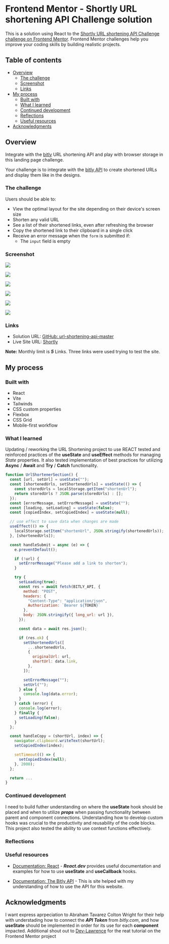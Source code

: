 # Frontend Mentor - Shortly URL shortening API Challenge solution

This is a solution using React to the [Shortly URL shortening API Challenge challenge on Frontend Mentor](https://www.frontendmentor.io/challenges/url-shortening-api-landing-page-2ce3ob-G). Frontend Mentor challenges help you improve your coding skills by building realistic projects. 

## Table of contents

- [Overview](#overview)
  - [The challenge](#the-challenge)
  - [Screenshot](#screenshot)
  - [Links](#links)
- [My process](#my-process)
  - [Built with](#built-with)
  - [What I learned](#what-i-learned)
  - [Continued development](#continued-development)
  - [Reflections](#reflections)
  - [Useful resources](#useful-resources)
- [Acknowledgments](#acknowledgments)

## Overview

Integrate with the [bitly](https://app.bitly.com/) URL shortening API and play with browser storage in this landing page challenge.

Your challenge is to integrate with the [bitly API](https://dev.bitly.com/) to create shortened URLs and display them like in the designs.

### The challenge

Users should be able to:

- View the optimal layout for the site depending on their device's screen size
- Shorten any valid URL
- See a list of their shortened links, even after refreshing the browser
- Copy the shortened link to their clipboard in a single click
- Receive an error message when the `form` is submitted if:
  - The `input` field is empty

### Screenshot

![](./src/assets/solution-images/desktop_1.jpg)

![](./src/assets/solution-images/desktop_2.jpg)

![](./src/assets/solution-images/mobile_nav.jpg)

![](./src/assets/solution-images/mobile_1.jpg)

![](./src/assets/solution-images/mobile_2.jpg)

![](./src/assets/solution-images/mobile_3.jpg)

### Links

- Solution URL: [GitHub: url-shortening-api-master](https://github.com/DblRH600/url-shortener-api-react)
- Live Site URL: [Shortly](https://shiny-unicorn-f991cf.netlify.app/)

**Note:** Monthly limit is ***5*** Links. Three links were used trying to test the site.

## My process

### Built with

- React
- Vite
- Tailwinds
- CSS custom properties
- Flexbox
- CSS Grid
- Mobile-first workflow

### What I learned

Updating / reworking the URL Shortening project to use REACT tested and reinforced practices of the **useState** and **useEffect** methods for managing *State* properties. It also tested implementation of best practices for utilizing **Async** / **Await** and **Try** / **Catch** functionality.


```jsx URL Section
function UrlShortenerSection() {
  const [url, setUrl] = useState("");
  const [shortenedUrls, setShortenedUrls] = useState(() => {
    const storedUrls = localStorage.getItem("shortenUrl");
    return storedUrls ? JSON.parse(storedUrls) : [];
  });
  const [errorMessage, setErrorMessage] = useState("");
  const [loading, setLoading] = useState(false);
  const [copiedIndex, setCopiedIndex] = useState(null);

  // use effect to save data when changes are made
  useEffect(() => {
    localStorage.setItem("shortenUrl", JSON.stringify(shortenedUrls));
  }, [shortenedUrls]);

  const handleSubmit = async (e) => {
    e.preventDefault();

    if (!url) {
      setErrorMessage("Please add a link to shorten");
    }

    try {
      setLoading(true);
      const res = await fetch(BITLY_API, {
        method: "POST",
        headers: {
          "Content-Type": "application/json",
          Authorization: `Bearer ${TOKEN}`
        },
        body: JSON.stringify({ long_url: url }),
      });

      const data = await res.json();

      if (res.ok) {
        setShortenedUrls([
          ...shortenedUrls,
          {
            originalUrl: url,
            shortUrl: data.link,
          },
        ]);

        setErrorMessage("");
        setUrl("");
      } else {
        console.log(data.error);
      }
    } catch (error) {
      console.log(error);
    } finally {
      setLoading(false);
    }
  };

  const handleCopy = (shortUrl, index) => {
    navigator.clipboard.writeText(shortUrl);
    setCopiedIndex(index);

    setTimeout(() => {
      setCopiedIndex(null);
    }, 2000);
  };

  return ...
}
```

### Continued development

I need to build futher understanding on where the **useState** hook should be placed and when to utilize ***props*** when passing functionality between parent and component connections. Understanding how to develop custom hooks was crucial to the productivity and reusability of the code blocks. This project also tested the ability to use context functions effectively.

### Reflections

### Useful resources

- [Documentation: React](https://react.dev/reference/react) - ***React.dev*** provides useful documentation and examples for how to use **useState** and **useCallback** hooks.

- [Documentation: The Bitly API](https://dev.bitly.com/?_gl=1*18syhe2*_gcl_au*MzI4MzI3MzM5LjE3NDkyMjY0MzcuMTcwMTE2NjY1NC4xNzQ5MjI5MTQ3LjE3NDkyMjkyMTE.) - This is site helped with my understanding of how to use the API for this website.

## Acknowledgments

I want express aprpeciation to Abraham Tavarez Colton Wright for their help with understading how to connect the ***API Token*** from *bitly.com*, and how **useState** should be implemented in order for its use for each **component** impacted. Additional shout out to [Dev-Lawrence](https://www.youtube.com/watch?v=BKwu82wekLU&t=136s) for the reat tutorial on the Frontend Mentor project
